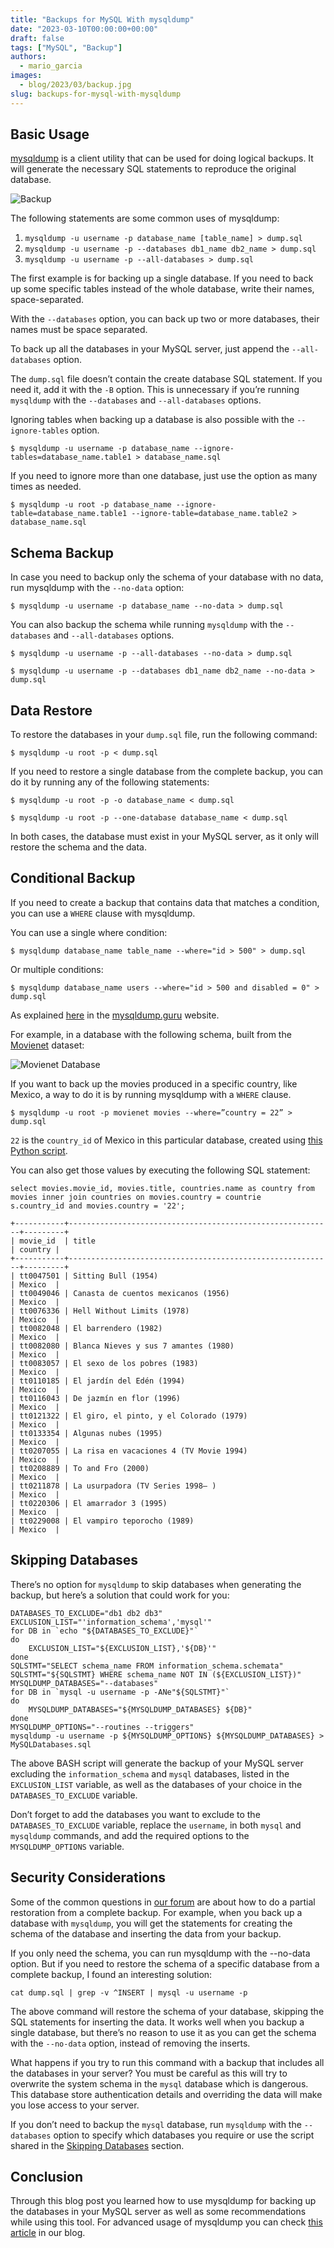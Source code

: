 ```yaml
---
title: "Backups for MySQL With mysqldump"
date: "2023-03-10T00:00:00+00:00"
draft: false
tags: ["MySQL", "Backup"]
authors:
  - mario_garcia
images:
  - blog/2023/03/backup.jpg
slug: backups-for-mysql-with-mysqldump
---
```


## Basic Usage
[mysqldump](https://dev.mysql.com/doc/refman/8.0/en/mysqldump.html) is a client utility that can be used for doing logical backups. It will generate the necessary SQL statements to reproduce the original database.

![Backup](/blog/2023/03/backup.jpg "Backup by Nick Youngson CC BY-SA 3.0 Pix4free")

The following statements are some common uses of mysqldump:

1. `mysqldump -u username -p database_name [table_name] > dump.sql`
2. `mysqldump -u username -p --databases db1_name db2_name > dump.sql`
3. `mysqldump -u username -p --all-databases > dump.sql`

The first example is for backing up a single database. If you need to back up some specific tables instead of the whole database, write their names, space-separated.

With the `--databases` option, you can back up two or more databases, their names must be space separated.

To back up all the databases in your MySQL server, just append the `--all-databases` option.

The `dump.sql` file doesn’t contain the create database SQL statement. If you need it, add it with the `-B` option. This is unnecessary if you’re running `mysqldump` with the `--databases` and `--all-databases` options.

Ignoring tables when backing up a database is also possible with the `--ignore-tables` option.

```
$ mysqldump -u username -p database_name --ignore-tables=database_name.table1 > database_name.sql
```

If you need to ignore more than one database, just use the option as many times as needed.

```
$ mysqldump -u root -p database_name --ignore-table=database_name.table1 --ignore-table=database_name.table2 > database_name.sql
```

## Schema Backup
In case you need to backup only the schema of your database with no data, run mysqldump with the `--no-data` option:

```
$ mysqldump -u username -p database_name --no-data > dump.sql
```

You can also backup the schema while running `mysqldump` with the `--databases` and `--all-databases` options. 

```
$ mysqldump -u username -p --all-databases --no-data > dump.sql
```

```
$ mysqldump -u username -p --databases db1_name db2_name --no-data > dump.sql
```

## Data Restore
To restore the databases in your `dump.sql` file, run the following command:

```
$ mysqldump -u root -p < dump.sql
```

If you need to restore a single database from the complete backup, you can do it by running any of the following statements:

```
$ mysqldump -u root -p -o database_name < dump.sql
```

```
$ mysqldump -u root -p --one-database database_name < dump.sql
```

In both cases, the database must exist in your MySQL server, as it only will restore the schema and the data.

## Conditional Backup
If you need to create a backup that contains data that matches a condition, you can use  a `WHERE` clause with mysqldump.

You can use a single where condition:

```
$ mysqldump database_name table_name --where="id > 500" > dump.sql
```

Or multiple conditions:

```
$ mysqldump database_name users --where="id > 500 and disabled = 0" > dump.sql
```

As explained [here](https://mysqldump.guru/how-to-use-a-where-clause-with-mysqldump.html) in the [mysqldump.guru](https://mysqldump.guru/) website.

For example, in a database with the following schema, built from the [Movienet](https://movienet.github.io/) dataset:

![Movienet Database](/blog/2023/03/movienet_model.png "Movienet Database")

If you want to back up the movies produced in a specific country, like Mexico, a way to do it is by running mysqldump with a `WHERE` clause.

```
$ mysqldump -u root -p movienet movies --where=”country = 22” > dump.sql
```

`22` is the `country_id` of Mexico in this particular database, created using [this Python script](https://github.com/mattdark/json-mysql-importer).

You can also get those values by executing the following SQL statement:

```
select movies.movie_id, movies.title, countries.name as country from movies inner join countries on movies.country = countrie
s.country_id and movies.country = '22';
```

```
+-----------+-----------------------------------------------------------+---------+
| movie_id  | title                                                     | country |
+-----------+-----------------------------------------------------------+---------+
| tt0047501 | Sitting Bull (1954)                                       | Mexico  |
| tt0049046 | Canasta de cuentos mexicanos (1956)                       | Mexico  |
| tt0076336 | Hell Without Limits (1978)                                | Mexico  |
| tt0082048 | El barrendero (1982)                                      | Mexico  |
| tt0082080 | Blanca Nieves y sus 7 amantes (1980)                      | Mexico  |
| tt0083057 | El sexo de los pobres (1983)                              | Mexico  |
| tt0110185 | El jardín del Edén (1994)                                 | Mexico  |
| tt0116043 | De jazmín en flor (1996)                                  | Mexico  |
| tt0121322 | El giro, el pinto, y el Colorado (1979)                   | Mexico  |
| tt0133354 | Algunas nubes (1995)                                      | Mexico  |
| tt0207055 | La risa en vacaciones 4 (TV Movie 1994)                   | Mexico  |
| tt0208889 | To and Fro (2000)                                         | Mexico  |
| tt0211878 | La usurpadora (TV Series 1998– )                          | Mexico  |
| tt0220306 | El amarrador 3 (1995)                                     | Mexico  |
| tt0229008 | El vampiro teporocho (1989)                               | Mexico  |
```

## Skipping Databases
There’s no option for `mysqldump` to skip databases when generating the backup, but here’s a solution that could work for you:

```
DATABASES_TO_EXCLUDE="db1 db2 db3"
EXCLUSION_LIST="'information_schema','mysql'"
for DB in `echo "${DATABASES_TO_EXCLUDE}"`
do
    EXCLUSION_LIST="${EXCLUSION_LIST},'${DB}'"
done
SQLSTMT="SELECT schema_name FROM information_schema.schemata"
SQLSTMT="${SQLSTMT} WHERE schema_name NOT IN (${EXCLUSION_LIST})"
MYSQLDUMP_DATABASES="--databases"
for DB in `mysql -u username -p -ANe"${SQLSTMT}"`
do
    MYSQLDUMP_DATABASES="${MYSQLDUMP_DATABASES} ${DB}"
done
MYSQLDUMP_OPTIONS="--routines --triggers"
mysqldump -u username -p ${MYSQLDUMP_OPTIONS} ${MYSQLDUMP_DATABASES} > MySQLDatabases.sql
```

The above BASH script will generate the backup of your MySQL server excluding the `information_schema` and `mysql` databases, listed in the `EXCLUSION_LIST` variable, as well as the databases of your choice in the `DATABASES_TO_EXCLUDE` variable. 

Don’t forget to add the databases you want to exclude to the `DATABASES_TO_EXCLUDE` variable, replace the `username`, in both `mysql` and `mysqldump` commands, and add the required options to the `MYSQLDUMP_OPTIONS` variable.

## Security Considerations
Some of the common questions in [our forum](https://forums.percona.com) are about how to do a partial restoration from a complete backup. For example, when you back up a database with `mysqldump`, you will get the statements for creating the schema of the database and inserting the data from your backup. 

If you only need the schema, you can run mysqldump with the --no-data option. But if you need to restore the schema of a specific database from a complete backup, I found an interesting solution:

```
cat dump.sql | grep -v ^INSERT | mysql -u username -p
```

The above command will restore the schema of your database, skipping the SQL statements for inserting the data. It works well when you backup a single database, but there’s no reason to use it as you can get the schema with the `--no-data` option, instead of removing the inserts.

What happens if you try to run this command with a backup that includes all the databases in your server? You must be careful as this will try to overwrite the system schema in the `mysql` database which is dangerous. This database store authentication details and overriding the data will make you lose access to your server.

If you don’t need to backup the `mysql` database, run `mysqldump` with the `--databases` option to specify which databases you require or use the script shared in the [Skipping Databases](#skipping-databases) section.

## Conclusion
Through this blog post you learned how to use mysqldump for backing up the databases in your MySQL server as well as some recommendations while using this tool. For advanced usage of mysqldump you can check [this article](https://www.percona.com/blog/the-mysqlpump-utility/) in our blog.

